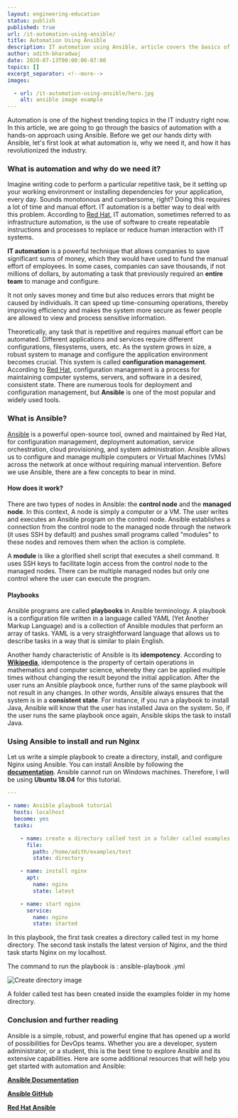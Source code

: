 ```yaml
---
layout: engineering-education
status: publish
published: true
url: /it-automation-using-ansible/
title: Automation Using Ansible
description: IT automation using Ansible, article covers the basics of IT automation, how it is used, and why it is important. It also covers the basics of Ansible with the relevant code.
author: adith-bharadwaj
date: 2020-07-13T00:00:00-07:00
topics: []
excerpt_separator: <!--more-->
images:

  - url: /it-automation-using-ansible/hero.jpg
    alt: ansible image example
---
```

Automation is one of the highest trending topics in the IT industry right now. In this article, we are going to go through the basics of automation with a hands-on approach using Ansible. Before we get our hands dirty with Ansible, let's first look at what automation is, why we need it, and how it has revolutionized the industry.
<!--more-->

### What is automation and why do we need it?
Imagine writing code to perform a particular repetitive task, be it setting up your working environment or installing dependencies for your application, every day. Sounds monotonous and cumbersome, right? Doing this requires a lot of time and manual effort. IT automation is a better way to deal with this problem. According to
[Red Hat](https://www.redhat.com/en/topics/automation/whats-it-automation), IT automation, sometimes referred to as infrastructure automation, is the use of software to create repeatable instructions and processes to replace or reduce human interaction with IT systems.

**IT automation** is a powerful technique that allows companies to save significant sums of money, which they would have used to fund the manual effort of employees. In some cases, companies can save thousands, if not millions of dollars, by automating a task that previously required an **entire team** to manage and configure.

It not only saves money and time but also reduces errors that might be caused by individuals. It can speed up time-consuming operations, thereby improving efficiency and makes the system more secure as fewer people are allowed to view and process sensitive information.

Theoretically, any task that is repetitive and requires manual effort can be automated. Different applications and services require different configurations, filesystems, users, etc. As the system grows in size, a robust system to manage and configure the application environment becomes crucial. This system is called **configuration management**. According to [Red Hat](https://www.redhat.com/en/topics/automation/what-is-configuration-management), configuration management is a process for maintaining computer systems, servers, and software in a desired, consistent state. There are numerous tools for deployment and configuration management, but **Ansible** is one of the most popular and widely used tools.

### What is Ansible?
[Ansible](https://www.ansible.com/) is a powerful open-source tool, owned and maintained by Red Hat, for configuration management, deployment automation, service orchestration, cloud provisioning, and system administration. Ansible allows us to configure and manage multiple computers or Virtual Machines (VMs) across the network at once without requiring manual intervention. Before we use Ansible, there are a few concepts to bear in mind.

#### How does it work?
There are two types of nodes in Ansible: the **control node** and the **managed node**. In this context, A node is simply a computer or a VM. The user writes and executes an Ansible program on the control node. Ansible establishes a connection from the control node to the managed node through the network (it uses SSH by default) and pushes small programs called "modules" to these nodes and removes them when the action is complete.

A **module** is like a glorified shell script that executes a shell command. It uses SSH keys to facilitate login access from the control node to the managed nodes. There can be multiple managed nodes but only one control where the user can execute the program.

#### Playbooks
Ansible programs are called **playbooks** in Ansible terminology. A playbook is a configuration file written in a language called YAML (Yet Another Markup Language) and is a collection of Ansible modules that perform an array of tasks. YAML is a very straightforward language that allows us to describe tasks in a way that is similar to plain English.

Another handy characteristic of Ansible is its **idempotency**. According to [**Wikipedia**](https://en.wikipedia.org/wiki/Idempotence), idempotence is the property of certain operations in mathematics and computer science, whereby they can be applied multiple times without changing the result beyond the initial application. After the user runs an Ansible playbook once, further runs of the same playbook will not result in any changes. In other words, Ansible always ensures that the system is in a **consistent state**. For instance, if you run a playbook to install Java, Ansible will know that the user has installed Java on the system. So, if the user runs the same playbook once again, Ansible skips the task to install Java.

### Using Ansible to install and run Nginx
Let us write a simple playbook to create a directory, install, and configure Nginx using Ansible. You can install Ansible by following the [**documentation**](https://docs.ansible.com/ansible/latest/installation_guide/intro_installation.html). Ansible cannot run on Windows machines. Therefore, I will be using **Ubuntu 18.04** for this tutorial.  

```yaml
---

- name: Ansible playbook tutorial
  hosts: localhost
  become: yes
  tasks:

    - name: create a directory called test in a folder called examples in my home directory
      file:
        path: /home/adith/examples/test
        state: directory

    - name: install nginx
      apt:
        name: nginx
        state: latest

    - name: start nginx
      service:
        name: nginx
        state: started
```

In this playbook, the first task creates a directory called test in my home directory. The second task installs the latest version of Nginx, and the third task starts Nginx on my localhost.  

The command to run the playbook is : ansible-playbook <playbook-name>.yml

![Create directory image](/it-automation-using-ansible/create-directory.png)<br>

A folder called test has been created inside the examples folder in my home directory.

### Conclusion and further reading
Ansible is a simple, robust, and powerful engine that has opened up a world of possibilities for DevOps teams. Whether you are a developer, system administrator, or a student, this is the best time to explore Ansible and its extensive capabilities. Here are some additional resources that will help you get started with automation and Ansible:

[**Ansible Documentation**](https://docs.ansible.com/ansible/latest/index.html)

[**Ansible GitHub**](https://github.com/ansible/ansible)

[**Red Hat Ansible**](https://www.ansible.com/)

